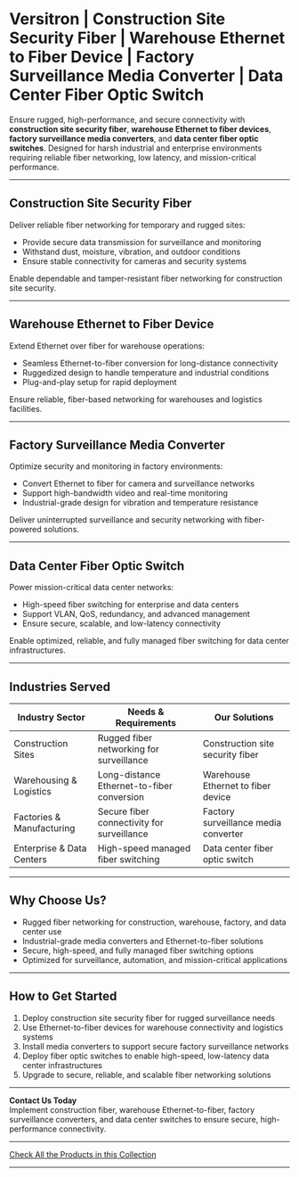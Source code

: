 # Versitron | Construction Site Security Fiber | Warehouse Ethernet to Fiber Device | Factory Surveillance Media Converter | Data Center Fiber Optic Switch

Ensure rugged, high-performance, and secure connectivity with **construction site security fiber**, **warehouse Ethernet to fiber devices**, **factory surveillance media converters**, and **data center fiber optic switches**. Designed for harsh industrial and enterprise environments requiring reliable fiber networking, low latency, and mission-critical performance.

---

## Construction Site Security Fiber

Deliver reliable fiber networking for temporary and rugged sites:

- Provide secure data transmission for surveillance and monitoring  
- Withstand dust, moisture, vibration, and outdoor conditions  
- Ensure stable connectivity for cameras and security systems  

Enable dependable and tamper-resistant fiber networking for construction site security.

---

## Warehouse Ethernet to Fiber Device

Extend Ethernet over fiber for warehouse operations:

- Seamless Ethernet-to-fiber conversion for long-distance connectivity  
- Ruggedized design to handle temperature and industrial conditions  
- Plug-and-play setup for rapid deployment  

Ensure reliable, fiber-based networking for warehouses and logistics facilities.

---

## Factory Surveillance Media Converter

Optimize security and monitoring in factory environments:

- Convert Ethernet to fiber for camera and surveillance networks  
- Support high-bandwidth video and real-time monitoring  
- Industrial-grade design for vibration and temperature resistance  

Deliver uninterrupted surveillance and security networking with fiber-powered solutions.

---

## Data Center Fiber Optic Switch

Power mission-critical data center networks:

- High-speed fiber switching for enterprise and data centers  
- Support VLAN, QoS, redundancy, and advanced management  
- Ensure secure, scalable, and low-latency connectivity  

Enable optimized, reliable, and fully managed fiber switching for data center infrastructures.

---

## Industries Served

| Industry Sector             | Needs & Requirements                           | Our Solutions                          |
|-----------------------------|------------------------------------------------|----------------------------------------|
| Construction Sites          | Rugged fiber networking for surveillance       | Construction site security fiber        |
| Warehousing & Logistics     | Long-distance Ethernet-to-fiber conversion     | Warehouse Ethernet to fiber device      |
| Factories & Manufacturing   | Secure fiber connectivity for surveillance     | Factory surveillance media converter    |
| Enterprise & Data Centers   | High-speed managed fiber switching             | Data center fiber optic switch          |

---

## Why Choose Us?

- Rugged fiber networking for construction, warehouse, factory, and data center use  
- Industrial-grade media converters and Ethernet-to-fiber solutions  
- Secure, high-speed, and fully managed fiber switching options  
- Optimized for surveillance, automation, and mission-critical applications  

---

## How to Get Started

1. Deploy construction site security fiber for rugged surveillance needs  
2. Use Ethernet-to-fiber devices for warehouse connectivity and logistics systems  
3. Install media converters to support secure factory surveillance networks  
4. Deploy fiber optic switches to enable high-speed, low-latency data center infrastructures  
5. Upgrade to secure, reliable, and scalable fiber networking solutions  

---

**Contact Us Today**  
Implement construction fiber, warehouse Ethernet-to-fiber, factory surveillance converters, and data center switches to ensure secure, high-performance connectivity.

---

[Check All the Products in this Collection](https://www.versitron.com/collections/industrial-media-converters)

---

